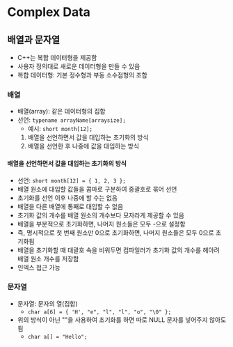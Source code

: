 # Complex Data
## 배열과 문자열
- C++는 복합 데이터형을 제공함
- 사용자 정의대로 새로운 데이터형을 만들 수 있음
- 복합 데이터형: 기본 정수형과 부동 소수점형의 조합

### 배열
- 배열(array): 같은 데이터형의 집합
- 선언: `typename arrayName[arraysize];`
  - 예시: `short month[12];`
  1. 배열을 선언하면서 값을 대입하는 초기화의 방식
  2. 배열을 선언한 후 나중에 값을 대입하는 방식

#### 배열을 선언하면서 값을 대입하는 초기화의 방식
- 선언: `short month[12] = { 1, 2, 3 };`
- 배열 원소에 대입할 값들을 콤마로 구분하여 중괄호로 묶어 선언
- 초기화를 선언 이후 나중에 할 수는 없음
- 배열을 다른 배열에 통째로 대입할 수 없음
- 초기화 값의 개수를 배열 원소의 개수보다 모자라게 제공할 수 있음
- 배열을 부분적으로 초기화하면, 나머지 원소들은 모두 -으로 설정함
- 즉, 명시적으로 첫 번째 원소만 0으로 초기화하면, 나머지 원소들은 모두 0으로 초기화됨
- 배열을 초기화할 때 대괄호 속을 비워두면 컴파일러가 초기화 값의 개수를 헤아려 배열 원소 개수를 저장함
- 인덱스 접근 가능

### 문자열
- 문자열: 문자의 열(집합)
  - `char a[6] = { 'H', "e", "l", "l", "o", "\0" };`
- 위의 방식이 아닌 ""을 사용하여 초기화를 하면 따로 NULL 문자를 넣어주지 않아도 됨
  - `char a[] = "Hello";`